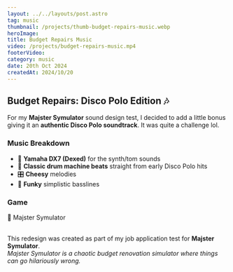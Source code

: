```yaml
---
layout: ../../layouts/post.astro
tag: music
thumbnail: /projects/thumb-budget-repairs-music.webp
heroImage:
title: Budget Repairs Music
video: /projects/budget-repairs-music.mp4
footerVideo: 
category: music
date: 20th Oct 2024
createdAt: 2024/10/20
---
```


<h2>Budget Repairs: Disco Polo Edition 🎶</h2>

<p>For my <b>Majster Symulator</b> sound design test, I decided to add a little bonus giving it an <b>authentic Disco Polo soundtrack</b>. It was quite a challenge lol.</p>

<h3>Music Breakdown</h3>
<ul>
  <li>🎹 <b>Yamaha DX7 (Dexed)</b> for the synth/tom sounds</li>
  <li>🥁 <b>Classic drum machine beats</b> straight from early Disco Polo hits</li>
  <li>🎛️ <b>Cheesy</b> melodies</li>
  <li>🕺 <b>Funky</b> simplistic basslines</li>
</ul>


<h3>Game</h3>
<p>🔨 Majster Symulator</p>
<br>
<div>
  This redesign was created as part of my job application test for <b>Majster Symulator</b>.
</div>
<div>
    <i>Majster Symulator is a chaotic budget renovation simulator where things can go hilariously wrong.</i>
</div>

